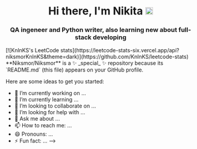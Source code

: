 <h1 align="center">Hi there, I'm Nikita </a> 
<img src="https://github.com/blackcater/blackcater/raw/main/images/Hi.gif" height="20"/></h1>
<h3 align="center">QA ingeneer and Python writer, also learning new about full-stack developing</h3>
[![KnlnKS's LeetCode stats](https://leetcode-stats-six.vercel.app/api?niksmorKnlnKS&theme=dark)](https://github.com/KnlnKS/leetcode-stats)
**Niksmor/Niksmor** is a ✨ _special_ ✨ repository because its `README.md` (this file) appears on your GitHub profile.

Here are some ideas to get you started:

- 🔭 I’m currently working on ...
- 🌱 I’m currently learning ...
- 👯 I’m looking to collaborate on ...
- 🤔 I’m looking for help with ...
- 💬 Ask me about ...
- 📫 How to reach me: ...
- 😄 Pronouns: ...
- ⚡ Fun fact: ...
-->

